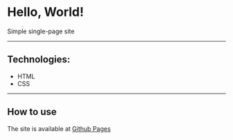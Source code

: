 # Hello, World!

Simple single-page site
___________________________
## Technologies: 
- HTML
- CSS 
___________________________
## How to use
The site is available at [Github Pages](https://n817.github.io/hello-world/)
